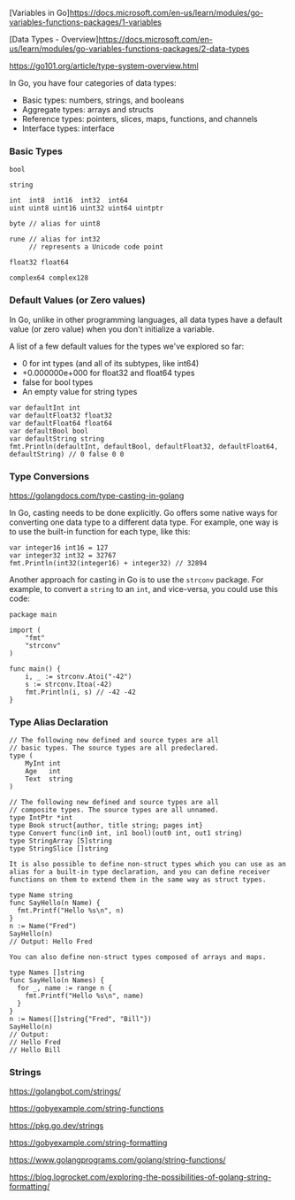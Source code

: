 
[Variables in Go]https://docs.microsoft.com/en-us/learn/modules/go-variables-functions-packages/1-variables

[Data Types - Overview]https://docs.microsoft.com/en-us/learn/modules/go-variables-functions-packages/2-data-types

https://go101.org/article/type-system-overview.html

In Go, you have four categories of data types:

- Basic types: numbers, strings, and booleans
- Aggregate types: arrays and structs
- Reference types: pointers, slices, maps, functions, and channels
- Interface types: interface

### Basic Types

```
bool

string

int  int8  int16  int32  int64
uint uint8 uint16 uint32 uint64 uintptr

byte // alias for uint8

rune // alias for int32
     // represents a Unicode code point

float32 float64

complex64 complex128
```


### Default Values (or Zero values)

 In Go, unlike in other programming languages, all data types have a default value (or zero value) when you don't initialize a variable.
 
 A list of a few default values for the types we've explored so far:

- 0 for int types (and all of its subtypes, like int64)
- +0.000000e+000 for float32 and float64 types
- false for bool types
- An empty value for string types

```golang
var defaultInt int
var defaultFloat32 float32
var defaultFloat64 float64
var defaultBool bool
var defaultString string
fmt.Println(defaultInt, defaultBool, defaultFloat32, defaultFloat64, defaultString) // 0 false 0 0 
```

### Type Conversions 

https://golangdocs.com/type-casting-in-golang

In Go, casting needs to be done explicitly. Go offers some native ways for converting one data type to a different data type. For example, one way is to use the built-in function for each type, like this:
 
```golang
var integer16 int16 = 127
var integer32 int32 = 32767
fmt.Println(int32(integer16) + integer32) // 32894
```

Another approach for casting in Go is to use the `strconv` package. For example, to convert a `string` to an `int`, and vice-versa, you could use this code:

```golang
package main

import (
    "fmt"
    "strconv"
)

func main() {
    i, _ := strconv.Atoi("-42")
    s := strconv.Itoa(-42)
    fmt.Println(i, s) // -42 -42
}
```

### Type Alias Declaration

```golang
// The following new defined and source types are all
// basic types. The source types are all predeclared.
type (
	MyInt int
	Age   int
	Text  string
)

// The following new defined and source types are all
// composite types. The source types are all unnamed.
type IntPtr *int
type Book struct{author, title string; pages int}
type Convert func(in0 int, in1 bool)(out0 int, out1 string)
type StringArray [5]string
type StringSlice []string
```
```golang
It is also possible to define non-struct types which you can use as an alias for a built-in type declaration, and you can define receiver functions on them to extend them in the same way as struct types.

type Name string
func SayHello(n Name) {
  fmt.Printf("Hello %s\n", n)
}
n := Name("Fred")
SayHello(n)
// Output: Hello Fred

You can also define non-struct types composed of arrays and maps.

type Names []string
func SayHello(n Names) {
  for _, name := range n {
    fmt.Printf("Hello %s\n", name)
  }
}
n := Names([]string{"Fred", "Bill"})
SayHello(n)
// Output:
// Hello Fred
// Hello Bill

```

### Strings


https://golangbot.com/strings/

https://gobyexample.com/string-functions

https://pkg.go.dev/strings

https://gobyexample.com/string-formatting

https://www.golangprograms.com/golang/string-functions/

https://blog.logrocket.com/exploring-the-possibilities-of-golang-string-formatting/
